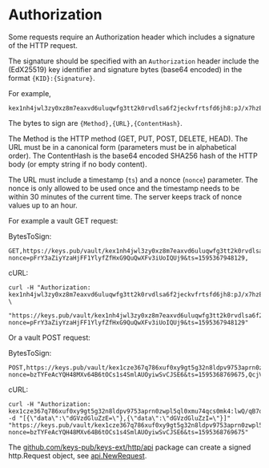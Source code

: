 # Authorization

Some requests require an Authorization header which includes a signature of the HTTP request.

The signature should be specified with an `Authorization` header include the (EdX25519) key identifier and signature bytes (base64 encoded) in the format `{KID}:{Signature}`.

For example,

```text
kex1nh4jwl3zy0xz8m7eaxvd6uluqwfg3tt2k0rvdlsa6f2jeckvfrtsfd6jh8:pJ/x7hzEcqPZ9cWGmX4UBB3Jh0csSP+7yDScIqI6SPiz9MKedySmQZlxFYSMZMNPKZPyYLVgQeU6NPK7YivJCg==
```

The bytes to sign are `{Method},{URL},{ContentHash}`.

The Method is the HTTP method (GET, PUT, POST, DELETE, HEAD).
The URL must be in a canonical form (parameters must be in alphabetical order).
The ContentHash is the base64 encoded SHA256 hash of the HTTP body (or empty string if no body content).

The URL must include a timestamp (`ts`) and a nonce (`nonce`) parameter.
The nonce is only allowed to be used once and the timestamp needs to be within 30 minutes of the current time. The server keeps track of nonce values up to an hour.

For example a vault GET request:

BytesToSign:

```text
GET,https://keys.pub/vault/kex1nh4jwl3zy0xz8m7eaxvd6uluqwfg3tt2k0rvdlsa6f2jeckvfrtsfd6jh8?nonce=pFrY3aZiyYzaHjFF1YlyfZfHxG9QuQwXFv3iUoIQUj9&ts=1595367948129,
```

cURL:

```shell
curl -H "Authorization: kex1nh4jwl3zy0xz8m7eaxvd6uluqwfg3tt2k0rvdlsa6f2jeckvfrtsfd6jh8:pJ/x7hzEcqPZ9cWGmX4UBB3Jh0csSP+7yDScIqI6SPiz9MKedySmQZlxFYSMZMNPKZPyYLVgQeU6NPK7YivJCg==" \
  "https://keys.pub/vault/kex1nh4jwl3zy0xz8m7eaxvd6uluqwfg3tt2k0rvdlsa6f2jeckvfrtsfd6jh8?nonce=pFrY3aZiyYzaHjFF1YlyfZfHxG9QuQwXFv3iUoIQUj9&ts=1595367948129"
```

Or a vault POST request:

BytesToSign:

```text
POST,https://keys.pub/vault/kex1cze367q786xuf0xy9gt5g32n8ldpv9753aprn0zwpl5ql0xmu74qcs0mk4?nonce=bzTYFeAcYQH48MXv64B6tOCs1s4SmlAUOyiwSvCJSE6&ts=1595368769675,QcjV+e8ZP1QQ0CCyM3Gxf9JteKCzL5t/hdjB10VVlZY=
```

cURL:

```shell
curl -H "Authorization: kex1cze367q786xuf0xy9gt5g32n8ldpv9753aprn0zwpl5ql0xmu74qcs0mk4:lwQ/qB7qDayiK4opnN8ODWAD6TeZcNWhGF0JvMtNgPFpXLMrm7o5QyyIQpXuYVH/dO+Xw7CuryHDsHbMHV0iDA==" -d "[{\"data\":\"dGVzdGluZzE=\"},{\"data\":\"dGVzdGluZzI=\"}]" "https://keys.pub/vault/kex1cze367q786xuf0xy9gt5g32n8ldpv9753aprn0zwpl5ql0xmu74qcs0mk4?nonce=bzTYFeAcYQH48MXv64B6tOCs1s4SmlAUOyiwSvCJSE6&ts=1595368769675"
```

The [github.com/keys-pub/keys-ext/http/api](https://pkg.go.dev/github.com/keys-pub/keys-ext/http/api) package can create a signed http.Request object, see [api.NewRequest](https://pkg.go.dev/github.com/keys-pub/keys-ext/http/api?tab=doc#pkg-examples).

